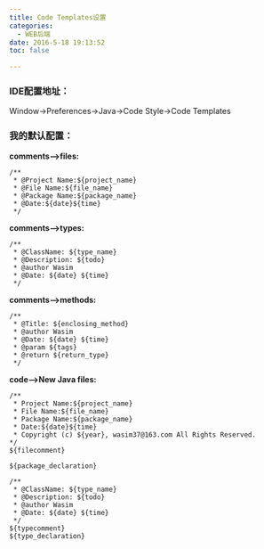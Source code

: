 ```yaml
---
title: Code Templates设置
categories:
  - WEB后端
date: 2016-5-18 19:13:52
toc: false

---
```


### IDE配置地址：
Window->Preferences->Java->Code Style->Code Templates

### 我的默认配置：
**comments-->files:**
```
/**
 * @Project Name:${project_name}
 * @File Name:${file_name}
 * @Package Name:${package_name}
 * @Date:${date}${time}
 */
```

**comments-->types:**
```
/**
 * @ClassName: ${type_name}
 * @Description: ${todo}
 * @author Wasim
 * @Date: ${date} ${time}
 */
```
<!-- more -->
**comments-->methods:**
```
/**
 * @Title: ${enclosing_method}
 * @author Wasim
 * @Date: ${date} ${time}
 * @param ${tags}
 * @return ${return_type}
 */
```

**code-->New Java files:**
```
/** 
 * Project Name:${project_name} 
 * File Name:${file_name} 
 * Package Name:${package_name} 
 * Date:${date}${time} 
 * Copyright (c) ${year}, wasim37@163.com All Rights Reserved. 
*/  
${filecomment}  
  
${package_declaration} 

/**
 * @ClassName: ${type_name}
 * @Description: ${todo}
 * @author Wasim
 * @Date: ${date} ${time}
 */
${typecomment}  
${type_declaration}  
```
